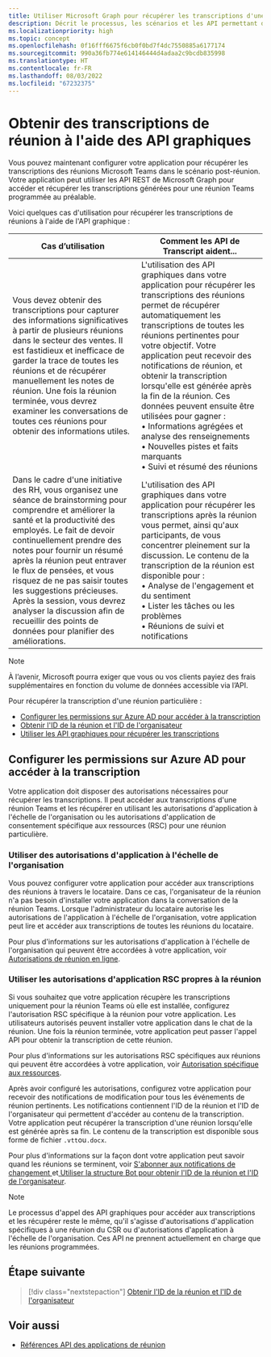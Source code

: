 ```yaml
---
title: Utiliser Microsoft Graph pour récupérer les transcriptions d'une réunion Teams
description: Décrit le processus, les scénarios et les API permettant de récupérer les transcriptions dans le scénario post-réunion.
ms.localizationpriority: high
ms.topic: concept
ms.openlocfilehash: 0f16fff6675f6cb0f0bd7f4dc7550885a6177174
ms.sourcegitcommit: 990a36fb774e614146444d4adaa2c9bcdb835998
ms.translationtype: HT
ms.contentlocale: fr-FR
ms.lasthandoff: 08/03/2022
ms.locfileid: "67232375"
---
```

# <a name="get-meeting-transcripts-using-graph-apis"></a>Obtenir des transcriptions de réunion à l'aide des API graphiques

Vous pouvez maintenant configurer votre application pour récupérer les transcriptions des réunions Microsoft Teams dans le scénario post-réunion. Votre application peut utiliser les API REST de Microsoft Graph pour accéder et récupérer les transcriptions générées pour une réunion Teams programmée au préalable.

Voici quelques cas d'utilisation pour récupérer les transcriptions de réunions à l'aide de l'API graphique :

| Cas d’utilisation | Comment les API de Transcript aident... |
| --- | --- |
| Vous devez obtenir des transcriptions pour capturer des informations significatives à partir de plusieurs réunions dans le secteur des ventes. Il est fastidieux et inefficace de garder la trace de toutes les réunions et de récupérer manuellement les notes de réunion. Une fois la réunion terminée, vous devrez examiner les conversations de toutes ces réunions pour obtenir des informations utiles. | L'utilisation des API graphiques dans votre application pour récupérer les transcriptions des réunions permet de récupérer automatiquement les transcriptions de toutes les réunions pertinentes pour votre objectif. Votre application peut recevoir des notifications de réunion, et obtenir la transcription lorsqu'elle est générée après la fin de la réunion. Ces données peuvent ensuite être utilisées pour gagner : <br> • Informations agrégées et analyse des renseignements <br> • Nouvelles pistes et faits marquants <br> • Suivi et résumé des réunions |
| Dans le cadre d'une initiative des RH, vous organisez une séance de brainstorming pour comprendre et améliorer la santé et la productivité des employés. Le fait de devoir continuellement prendre des notes pour fournir un résumé après la réunion peut entraver le flux de pensées, et vous risquez de ne pas saisir toutes les suggestions précieuses. Après la session, vous devrez analyser la discussion afin de recueillir des points de données pour planifier des améliorations. | L'utilisation des API graphiques dans votre application pour récupérer les transcriptions après la réunion vous permet, ainsi qu'aux participants, de vous concentrer pleinement sur la discussion. Le contenu de la transcription de la réunion est disponible pour : <br> • Analyse de l'engagement et du sentiment <br> • Lister les tâches ou les problèmes <br> • Réunions de suivi et notifications |

> [!NOTE]
> À l’avenir, Microsoft pourra exiger que vous ou vos clients payiez des frais supplémentaires en fonction du volume de données accessible via l’API.

Pour récupérer la transcription d'une réunion particulière :

- [Configurer les permissions sur Azure AD pour accéder à la transcription](#configure-permissions-on-azure-ad-to-access-transcript)
- [Obtenir l'ID de la réunion et l'ID de l'organisateur](fetch-id.md)
- [Utiliser les API graphiques pour récupérer les transcriptions](/graph/api/resources/calltranscript)

## <a name="configure-permissions-on-azure-ad-to-access-transcript"></a>Configurer les permissions sur Azure AD pour accéder à la transcription

Votre application doit disposer des autorisations nécessaires pour récupérer les transcriptions. Il peut accéder aux transcriptions d'une réunion Teams et les récupérer en utilisant les autorisations d'application à l'échelle de l'organisation ou les autorisations d'application de consentement spécifique aux ressources (RSC) pour une réunion particulière.

### <a name="use-organization-wide-application-permissions"></a>Utiliser des autorisations d'application à l'échelle de l'organisation

Vous pouvez configurer votre application pour accéder aux transcriptions des réunions à travers le locataire. Dans ce cas, l'organisateur de la réunion n'a pas besoin d'installer votre application dans la conversation de la réunion Teams. Lorsque l'administrateur du locataire autorise les autorisations de l'application à l'échelle de l'organisation, votre application peut lire et accéder aux transcriptions de toutes les réunions du locataire.

Pour plus d'informations sur les autorisations d'application à l'échelle de l'organisation qui peuvent être accordées à votre application, voir [Autorisations de réunion en ligne](/graph/permissions-reference#online-meetings-permissions).

### <a name="use-meeting-specific-rsc-application-permissions"></a>Utiliser les autorisations d'application RSC propres à la réunion

Si vous souhaitez que votre application récupère les transcriptions uniquement pour la réunion Teams où elle est installée, configurez l'autorisation RSC spécifique à la réunion pour votre application. Les utilisateurs autorisés peuvent installer votre application dans le chat de la réunion. Une fois la réunion terminée, votre application peut passer l'appel API pour obtenir la transcription de cette réunion.

Pour plus d'informations sur les autorisations RSC spécifiques aux réunions qui peuvent être accordées à votre application, voir [Autorisation spécifique aux ressources](../rsc/resource-specific-consent.md#resource-specific-permissions-for-a-chat).

Après avoir configuré les autorisations, configurez votre application pour recevoir des notifications de modification pour tous les événements de réunion pertinents. Les notifications contiennent l'ID de la réunion et l'ID de l'organisateur qui permettent d'accéder au contenu de la transcription. Votre application peut récupérer la transcription d'une réunion lorsqu'elle est générée après sa fin. Le contenu de la transcription est disponible sous forme de fichier `.vtt`ou`.docx`.

Pour plus d'informations sur la façon dont votre application peut savoir quand les réunions se terminent, voir [S'abonner aux notifications de changement ](fetch-id.md#subscribe-to-change-notifications)et[ Utiliser la structure Bot pour obtenir l'ID de la réunion et l'ID de l'organisateur](fetch-id.md#use-bot-framework-to-get-meeting-id-and-organizer-id).

> [!NOTE]
> Le processus d'appel des API graphiques pour accéder aux transcriptions et les récupérer reste le même, qu'il s'agisse d'autorisations d'application spécifiques à une réunion du CSR ou d'autorisations d'application à l'échelle de l'organisation. Ces API ne prennent actuellement en charge que les réunions programmées.

## <a name="next-step"></a>Étape suivante

> [!div class="nextstepaction"]
> [Obtenir l'ID de la réunion et l'ID de l'organisateur](fetch-id.md)

## <a name="see-also"></a>Voir aussi

- [Références API des applications de réunion](../../apps-in-teams-meetings/API-references.md#meeting-apps-api-references)
